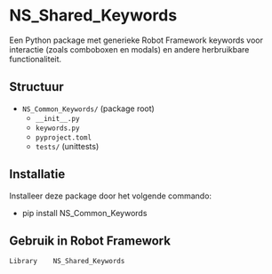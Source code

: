 # NS_Shared_Keywords

Een Python package met generieke Robot Framework keywords voor interactie (zoals comboboxen en modals) en andere herbruikbare functionaliteit.

## Structuur
- `NS_Common_Keywords/` (package root)
    - `__init__.py`
    - `keywords.py`
    - `pyproject.toml`
    - `tests/` (unittests)

## Installatie
Installeer deze package door het volgende commando:
- pip install NS_Common_Keywords

## Gebruik in Robot Framework
```
Library    NS_Shared_Keywords
```
